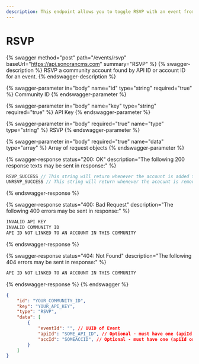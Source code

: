 ```yaml
---
description: This endpoint allows you to toggle RSVP with an event from a community.
---
```


# RSVP

{% swagger method="post" path="/events/rsvp" baseUrl="https://api.sonorancms.com" summary="RSVP" %}
{% swagger-description %}
RSVP a community account found by API ID or account ID for an event.
{% endswagger-description %}

{% swagger-parameter in="body" name="id" type="string" required="true" %}
Community ID
{% endswagger-parameter %}

{% swagger-parameter in="body" name="key" type="string" required="true" %}
API Key
{% endswagger-parameter %}

{% swagger-parameter in="body" required="true" name="type" type="string" %}
RSVP
{% endswagger-parameter %}

{% swagger-parameter in="body" required="true" name="data" type="array" %}
Array of request objects
{% endswagger-parameter %}

{% swagger-response status="200: OK" description="The following 200 response texts may be sent in response:" %}
```javascript
RSVP_SUCCESS // This string will return whenever the account is added to the RSVP
UNRSVP_SUCCESS // This string will return whenever the acocunt is removed from the RSVP list
```
{% endswagger-response %}

{% swagger-response status="400: Bad Request" description="The following 400 errors may be sent in response:" %}
```javascript
INVALID API KEY
INVALID COMMUNITY ID
API ID NOT LINKED TO AN ACCOUNT IN THIS COMMUNITY
```
{% endswagger-response %}

{% swagger-response status="404: Not Found" description="The following 404 errors may be sent in response:" %}
```javascript
API ID NOT LINKED TO AN ACCOUNT IN THIS COMMUNITY
```
{% endswagger-response %}
{% endswagger %}

```json
{
    "id": "YOUR_COMMUNITY_ID",
    "key": "YOUR_API_KEY",
    "type": "RSVP",
    "data": [
        {
            "eventId": "", // UUID of Event
            "apiId": "SOME_API_ID", // Optional - must have one (apiId or accId)
            "accId": "SOMEACCID", // Optional - must have one (apiId or accId)
        }
    ]
}
```
